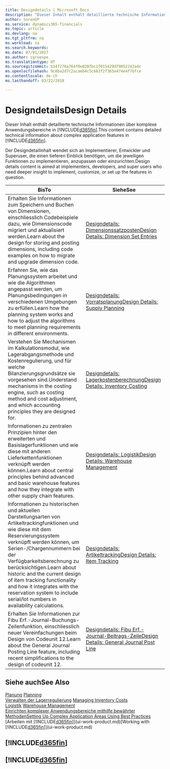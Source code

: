 ```yaml
---
title: Designdetails | Microsoft Docs
description: "Dieser Inhalt enthält detaillierte technische Informationen über komplexe Anwendungsbereiche in Finance and Operations, Business edition."
author: SorenGP
ms.service: dynamics365-financials
ms.topic: article
ms.devlang: na
ms.tgt_pltfrm: na
ms.workload: na
ms.search.keywords: 
ms.date: 07/01/2017
ms.author: sgroespe
ms.translationtype: HT
ms.sourcegitcommit: b34f276a764f0e828fbc1f015429df9852242a4c
ms.openlocfilehash: 9c8ba2d7c2acaeb4c5c683f2f365e474e4f7bfce
ms.contentlocale: de-ch
ms.lasthandoff: 03/22/2018

---
```

# <a name="design-details"></a><span data-ttu-id="9809f-103">Designdetails</span><span class="sxs-lookup"><span data-stu-id="9809f-103">Design Details</span></span>
<span data-ttu-id="9809f-104">Dieser Inhalt enthält detaillierte technische Informationen über komplexe Anwendungsbereiche in [!INCLUDE[d365fin](includes/d365fin_md.md)].</span><span class="sxs-lookup"><span data-stu-id="9809f-104">This content contains detailed technical information about complex application features in [!INCLUDE[d365fin](includes/d365fin_md.md)].</span></span>  

 <span data-ttu-id="9809f-105">Der Designdetailinhalt wendet sich an Implementierer, Entwickler und Superuser, die einen tieferen Einblick benötigen, um die jeweiligen Funktionen zu implementieren, anzupassen oder einzurichten.</span><span class="sxs-lookup"><span data-stu-id="9809f-105">Design details content is aimed at implementers, developers, and super users who need deeper insight to implement, customize, or set up the features in question.</span></span>  

|<span data-ttu-id="9809f-106">**Bis**</span><span class="sxs-lookup"><span data-stu-id="9809f-106">**To**</span></span>|<span data-ttu-id="9809f-107">**Siehe**</span><span class="sxs-lookup"><span data-stu-id="9809f-107">**See**</span></span>|  
|------------|-------------|  
|<span data-ttu-id="9809f-108">Erhalten Sie Informationen zum Speichern und Buchen von Dimensionen, einschliesslich Codebeispiele dazu, wie Dimensionscode migriert und aktualisiert werden.</span><span class="sxs-lookup"><span data-stu-id="9809f-108">Learn about the design for storing and posting dimensions, including code examples on how to migrate and upgrade dimension code.</span></span>|[<span data-ttu-id="9809f-109">Designdetails: Dimensionssatzposten</span><span class="sxs-lookup"><span data-stu-id="9809f-109">Design Details: Dimension Set Entries</span></span>](design-details-dimension-set-entries.md)|  
|<span data-ttu-id="9809f-110">Erfahren Sie, wie das Planungssystem arbeitet und wie die Algorithmen angepasst werden, um Planungsbedingungen in verschiedenen Umgebungen zu erfüllen.</span><span class="sxs-lookup"><span data-stu-id="9809f-110">Learn how the planning system works and how to adjust the algorithms to meet planning requirements in different environments.</span></span>|[<span data-ttu-id="9809f-111">Designdetails: Vorratsplanung</span><span class="sxs-lookup"><span data-stu-id="9809f-111">Design Details: Supply Planning</span></span>](design-details-supply-planning.md)|  
|<span data-ttu-id="9809f-112">Verstehen Sie Mechanismen im Kalkulationsmodul, wie Lagerabgangsmethode und Kostenregulierung, und für welche Bilanzierungsgrundsätze sie vorgesehen sind.</span><span class="sxs-lookup"><span data-stu-id="9809f-112">Understand mechanisms in the costing engine, such as costing method and cost adjustment, and which accounting principles they are designed for.</span></span>|[<span data-ttu-id="9809f-113">Designdetails: Lagerkostenberechnung</span><span class="sxs-lookup"><span data-stu-id="9809f-113">Design Details: Inventory Costing</span></span>](design-details-inventory-costing.md)|  
|<span data-ttu-id="9809f-114">Informationen zu zentralen Prinzipien hinter den erweiterten und Basislagerfunktionen und wie diese mit anderen Lieferkettenfunktionen verknüpft werden können.</span><span class="sxs-lookup"><span data-stu-id="9809f-114">Learn about central principles behind advanced and basic warehouse features and how they integrate with other supply chain features.</span></span>|[<span data-ttu-id="9809f-115">Designdetails: Logistik</span><span class="sxs-lookup"><span data-stu-id="9809f-115">Design Details: Warehouse Management</span></span>](design-details-warehouse-management.md)|  
|<span data-ttu-id="9809f-116">Informationen zu historischen und aktuellen Darstellungsarten von Artikeltrackingfunktionen und wie diese mit dem Reservierungssystem verknüpft werden können, um Serien-/Chargennummern bei der Verfügbarkeitsberechnung zu berücksichtigen.</span><span class="sxs-lookup"><span data-stu-id="9809f-116">Learn about historic and the current design of item tracking functionality and how it integrates with the reservation system to include serial/lot numbers in availability calculations.</span></span>|[<span data-ttu-id="9809f-117">Designdetails: Artikeltracking</span><span class="sxs-lookup"><span data-stu-id="9809f-117">Design Details: Item Tracking</span></span>](design-details-item-tracking.md)|  
|<span data-ttu-id="9809f-118">Erhalten Sie Informationen zur Fibu Erf.-Journal-Buchungs-Zeilenfunktion, einschliesslich neuer Vereinfachungen beim Design von Codeunit 12.</span><span class="sxs-lookup"><span data-stu-id="9809f-118">Learn about the General Journal Posting Line feature, including recent simplifications to the design of codeunit 12.</span></span>|[<span data-ttu-id="9809f-119">Designdetails: Fibu Erf.-Journal-Beitrags-Zeile</span><span class="sxs-lookup"><span data-stu-id="9809f-119">Design Details: General Journal Post Line</span></span>](design-details-general-journal-post-line.md)|  

## <a name="see-also"></a><span data-ttu-id="9809f-120">Siehe auch</span><span class="sxs-lookup"><span data-stu-id="9809f-120">See Also</span></span>  
 <span data-ttu-id="9809f-121">[Planung](production-planning.md) </span><span class="sxs-lookup"><span data-stu-id="9809f-121">[Planning](production-planning.md) </span></span>  
 <span data-ttu-id="9809f-122">[Verwalten der Lagerregulierung](finance-manage-inventory-costs.md) </span><span class="sxs-lookup"><span data-stu-id="9809f-122">[Managing Inventory Costs](finance-manage-inventory-costs.md) </span></span>  
 <span data-ttu-id="9809f-123">[Logistik](warehouse-manage-warehouse.md) </span><span class="sxs-lookup"><span data-stu-id="9809f-123">[Warehouse Management](warehouse-manage-warehouse.md) </span></span>  
 [<span data-ttu-id="9809f-124">Einrichten komplexer Anwendungsbereiche mithilfe bewährter Methoden</span><span class="sxs-lookup"><span data-stu-id="9809f-124">Setting Up Complex Application Areas Using Best Practices</span></span>](set-up-complex-application-areas-using-best-practices.md)  
 <span data-ttu-id="9809f-125">[Arbeiten mit [!INCLUDE[d365fin](includes/d365fin_md.md)]](ui-work-product.md)</span><span class="sxs-lookup"><span data-stu-id="9809f-125">[Working with [!INCLUDE[d365fin](includes/d365fin_md.md)]](ui-work-product.md)</span></span>

 ## [!INCLUDE[d365fin](includes/free_trial_md.md)]  
 ## [!INCLUDE[d365fin](includes/training_link_md.md)]

